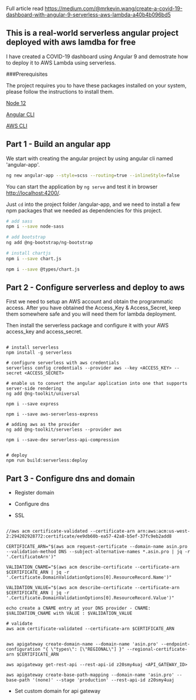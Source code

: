 Full article read https://medium.com/@mrkevin.wang/create-a-covid-19-dashboard-with-angular-9-serverless-aws-lambda-a40b4b096bd5

## This is a real-world serverless angular project deployed with aws lamdba for free

I have created a COVID-19 dashboard using Angular 9 and demostrate how to deploy it to AWS Lambda using serverless.

###Prerequisites

The project requires you to have these packages installed on your system, please follow the instructions to install them.

[Node 12](https://nodejs.org/en/download)

[Angular CLI](https://cli.angular.io/)

[AWS CLI](https://docs.aws.amazon.com/cli/latest/userguide/cli-chap-install.html)


Part 1 - Build an angular app
------

We start with creating the angular project by using angular cli named 'angular-app'.

```bash
ng new angular-app --style=scss --routing=true --inlineStyle=false
```

You can start the application by `ng serve` and test it in browser [http://localhost:4200/](http://localhost:4200/).

Just `cd` into the project folder /angular-app, and we need to install a few npm packages that we needed as dependencies for this project.

```bash
# add sass
npm i --save node-sass

# add bootstrap
ng add @ng-bootstrap/ng-bootstrap

# install chartjs
npm i --save chart.js

npm i --save @types/chart.js

```

Part 2 - Configure serverless and deploy to aws 
-----

First we need to setup an AWS account and obtain the programmatic access. After you have obtained the Access_Key & Access_Secret, keep them somewhere safe and you will need them for lambda deployment. 

Then install the serverless package and configure it with your AWS access_key and access_secret.

```

# install serverless
npm install -g serverless

# configure serverless with aws credentials
serverless config credentials --provider aws --key <ACCESS_KEY> --secret <ACCESS_SECRET>

# enable us to convert the angular application into one that supports server-side rendering
ng add @ng-toolkit/universal

npm i --save express

npm i --save aws-serverless-express

# adding aws as the provider
ng add @ng-toolkit/serverless --provider aws

npm i --save-dev serverless-api-compression


# deploy
npm run build:serverless:deploy
```

Part 3 - Configure dns and domain
------

- Register domain 


- Configure dns


- SSL
```

//aws acm certificate-validated --certificate-arn arn:aws:acm:us-west-2:294202928772:certificate/ee9db60b-ea57-42a8-b5ef-37fc9eb2add8

CERTIFICATE_ARN="$(aws acm request-certificate --domain-name asin.pro --validation-method DNS --subject-alternative-names *.asin.pro | jq -r '.CertificateArn')" 

VALIDATION_CNAME="$(aws acm describe-certificate --certificate-arn $CERTIFICATE_ARN | jq -r '.Certificate.DomainValidationOptions[0].ResourceRecord.Name')"  

VALIDATION_VALUE="$(aws acm describe-certificate --certificate-arn $CERTIFICATE_ARN | jq -r '.Certificate.DomainValidationOptions[0].ResourceRecord.Value')" 

echo create a CNAME entry at your DNS provider - CNAME: $VALIDATION_CNAME with VALUE : $VALIDATION_VALUE

# validate
aws acm certificate-validated --certificate-arn $CERTIFICATE_ARN


aws apigateway create-domain-name --domain-name 'asin.pro' --endpoint-configuration "{ \"types\": [\"REGIONAL\"] }" --regional-certificate-arn $CERTIFICATE_ARN

aws apigateway get-rest-api --rest-api-id z20smy4uaj <API_GATEWAY_ID> 

aws apigateway create-base-path-mapping --domain-name 'asin.pro' --base-path '(none)' --stage 'production' --rest-api-id z20smy4uaj

```

- Set custom domain for api gateway
